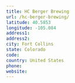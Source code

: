 ```yaml
---
title: HC Berger Brewing
url: /hc-berger-brewing/
latitude: 40.5853
longitude: -105.084
address1: 
address2: 
city: Fort Collins
state: Colorado
code: 
country: United States
phone: 
website: 
---
```


